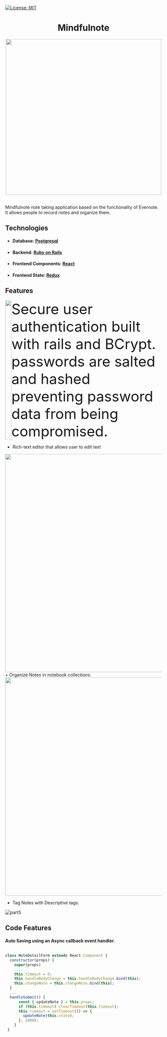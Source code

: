 [![License: MIT](https://img.shields.io/badge/License-MIT-yellow.svg)](https://opensource.org/licenses/MIT)

<div align="center">
  <h1>Mindfulnote</h1>
<a href="https://mindfull-note.herokuapp.com/">
  <img src="https://user-images.githubusercontent.com/1903468/65346879-a61ae780-db92-11e9-9e43-8543c7f9f42b.gif" width="500px" />
</a>
</div>
<br />

Mindfulnote note taking application based on the functionality of Evernote. It allows people to record notes and organize them.

## Technologies
+ #### Database: [Postgresql](https://www.postgresql.org/)
+ #### Backend: [Ruby on Rails](https://rubyonrails.org/)
+ #### Frontend Components: [React](https://reactjs.org/)
+ #### Frontend State: [Redux](https://redux.js.org/)

## Features
<div style="display:flex;font-size:46px;">
      <div>  <img src="https://user-images.githubusercontent.com/1903468/65346957-d06ca500-db92-11e9-9e22-b424c0a40d19.gif" width="100%" /> </div>
      <div>Secure user authentication built with rails and BCrypt. passwords are salted and hashed preventing password data from being compromised.</div>
</div>

+ Rich-text editor that allows user to edit text

<img src="https://user-images.githubusercontent.com/1903468/65346960-d19dd200-db92-11e9-9c6d-2cd8a3adad8b.gif" width="700px" />
+ Organize Notes in notebook collections.
<img src="https://user-images.githubusercontent.com/1903468/65346963-d2ceff00-db92-11e9-8fcc-93ff2650e812.gif" width="700px" />

+ Tag Notes with Descriptive tags.

![part5](https://user-images.githubusercontent.com/1903468/65347541-15dda200-db94-11e9-9c7f-9fb2af1c5761.gif)

## Code Features

#### Auto Saving using an Async callback event handler.

```javascript

class NoteDetailForm extends React.Component {
  constructor(props) {
    super(props)
    ...
    this.timeout = 0;
    this.handleBodyChange = this.handleBodyChange.bind(this);
    this.changeNote = this.changeNote.bind(this);
  }
  ...
  handleSubmit() {
      const { updateNote } = this.props;
      if (this.timeout) clearTimeout(this.timeout);
      this.timeout = setTimeout(() => {
        updateNote(this.state);
      }, 1000);
    }
 }

````
